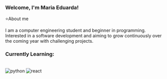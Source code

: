 
### Welcome, I'm Maria Eduarda!

⭐About me
    
I am a computer engineering student and beginner in programming. Interested in a software development and aiming to grow continuously over the coming year with challenging projects.



### Currently Learning:
<div style="display: inline_block"><br/>
    <img align="center" alt="python" src="https://img.shields.io/badge/Python-14354C?style=for-the-badge&logo=python&logoColor=white"/>
    <img align="center" alt="react" src="https://img.shields.io/badge/React-20232A?style=for-the-badge&logo=react&logoColor=61DAFB"/>

<div>
